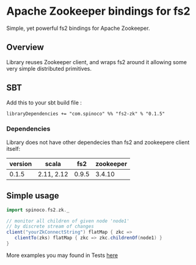 # Apache Zookeeper bindings for fs2 


Simple, yet powerful fs2 bindings for Apache Zookeeper. 

## Overview

Library reuses Zookeeper client, and wraps fs2 around it allowing some very simple distributed primitives.

## SBT

Add this to your sbt build file : 

```
libraryDependencies += "com.spinoco" %% "fs2-zk" % "0.1.5" 
```


### Dependencies 

Library does not have other dependecies than fs2 and zookeepere client itself: 

version  |    scala  |   fs2  |  zookeeper     
---------|-----------|--------|---------
0.1.5    | 2.11, 2.12| 0.9.5  | 3.4.10   

## Simple usage 

```scala 
import spinoco.fs2.zk._

// monitor all children of given node 'node1' 
// by discrete stream of changes 
client("yourZkConnectString") flatMap { zkc =>  
   clientTo(zks) flatMap { zkc => zkc.childrenOf(node1) } 
}

``` 

More examples you may found in Tests [here](https://github.com/Spinoco/fs2-zk/blob/master/src/test/scala/spinoco/fs2/zk/ZkClientSpec.scala)

